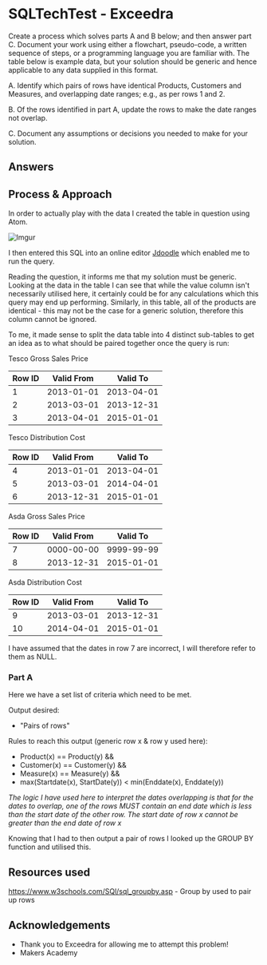 # SQLTechTest - Exceedra

Create a process which solves parts A and B below; and then answer part C. Document your work using either a flowchart, pseudo-code, a written sequence of steps, or a programming language you are familiar with. The table below is example data, but your solution should be generic and hence applicable to any data supplied in this format.

A. Identify which pairs of rows have identical Products, Customers and Measures, and overlapping date ranges; e.g., as per rows 1 and 2.

B. Of the rows identified in part A, update the rows to make the date ranges not overlap.

C. Document any assumptions or decisions you needed to make for your solution.

## Answers

## Process & Approach

In order to actually play with the data I created the table in question using Atom.

![Imgur](https://i.imgur.com/EWHBp9V.png)

I then entered this SQL into an online editor [Jdoodle](https://www.jdoodle.com/execute-sql-online) which enabled me to run the query.

Reading the question, it informs me that my solution must be generic. Looking at the data in the table I can see that while the value column isn't necessarily utilised here, it certainly could be for any calculations which this query may end up performing. Similarly, in this table, all of the products are identical - this may not be the case for a generic solution, therefore this column cannot be ignored.

To me, it made sense to split the data table into 4 distinct sub-tables to get an idea as to what should be paired together once the query is run:

Tesco Gross Sales Price

| Row ID | Valid From | Valid To |
| -- | -- | -- |
| 1 | 2013-01-01 | 2013-04-01 |
| 2 | 2013-03-01 | 2013-12-31 |
| 3 | 2013-04-01 | 2015-01-01 |

Tesco Distribution Cost

| Row ID | Valid From | Valid To |
| -- | -- | -- |
| 4 | 2013-01-01 | 2013-04-01 |
| 5 | 2013-03-01 | 2014-04-01 |
| 6 | 2013-12-31 | 2015-01-01 |

Asda Gross Sales Price

| Row ID | Valid From | Valid To |
| -- | -- | -- |
| 7 | 0000-00-00 | 9999-99-99 |
| 8 | 2013-12-31 | 2015-01-01 |

Asda Distribution Cost

| Row ID | Valid From | Valid To |
| -- | -- | -- |
| 9 | 2013-03-01 | 2013-12-31 |
| 10 | 2014-04-01 | 2015-01-01 |

I have assumed that the dates in row 7 are incorrect, I will therefore refer to them as NULL.

### Part A

Here we have a set list of criteria which need to be met.

Output desired:

* "Pairs of rows"

Rules to reach this output (generic row x & row y used here):

* Product(x) == Product(y) &&
* Customer(x) == Customer(y) &&
* Measure(x) == Measure(y) &&
* max(Startdate(x), StartDate(y)) < min(Enddate(x), Enddate(y))

 *The logic I have used here to interpret the dates overlapping is that for the dates to overlap, one of the rows MUST contain an end date which is less than the start date of the other row. The start date of row x cannot be greater than the end date of row x*

Knowing that I had to then output a pair of rows I looked up the GROUP BY function and utilised this.

## Resources used

https://www.w3schools.com/SQl/sql_groupby.asp - Group by used to pair up rows

## Acknowledgements

* Thank you to Exceedra for allowing me to attempt this problem!
* Makers Academy
